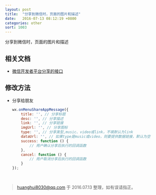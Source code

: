 ```yaml
---
layout: post
title:  "分享到微信时，页面的图片和描述"
date:   2016-07-13 08:12:19 +0800
categories: other
sort: 1003
---
```


分享到微信时，页面的图片和描述

## 相关文档

- [微信开发者平台分享的接口](http://mp.weixin.qq.com/wiki/11/74ad127cc054f6b80759c40f77ec03db.html#.E8.8E.B7.E5.8F.96.E2.80.9C.E5.88.86.E4.BA.AB.E5.88.B0.E6.9C.8B.E5.8F.8B.E5.9C.88.E2.80.9D.E6.8C.89.E9.92.AE.E7.82.B9.E5.87.BB.E7.8A.B6.E6.80.81.E5.8F.8A.E8.87.AA.E5.AE.9A.E4.B9.89.E5.88.86.E4.BA.AB.E5.86.85.E5.AE.B9.E6.8E.A5.E5.8F.A3)

## 修改方法

- 分享给朋友

  ```js
  wx.onMenuShareAppMessage({
      title: '', // 分享标题
      desc: '', // 分享描述
      link: '', // 分享链接
      imgUrl: '', // 分享图标
      type: '', // 分享类型,music、video或link，不填默认为link
      dataUrl: '', // 如果type是music或video，则要提供数据链接，默认为空
      success: function () { 
          // 用户确认分享后执行的回调函数
      },
      cancel: function () { 
          // 用户取消分享后执行的回调函数
      }
  });
  ```

  ​

> huanghui8030@qq.com 于 2016.07.13 整理，如有误请指正。